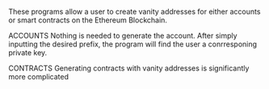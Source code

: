 These programs allow a user to create vanity addresses for either accounts or smart contracts on the Ethereum Blockchain. 

ACCOUNTS
Nothing is needed to generate the account. After simply inputting the desired prefix, the program will find the user a conrresponing private key.

CONTRACTS
Generating contracts with vanity addresses is significantly more complicated 
